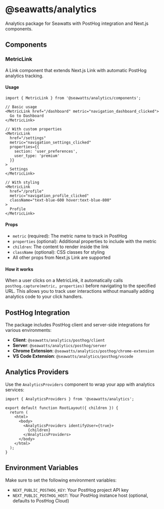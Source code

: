 # @seawatts/analytics

Analytics package for Seawatts with PostHog integration and Next.js components.

## Components

### MetricLink

A Link component that extends Next.js Link with automatic PostHog analytics tracking.

#### Usage

```tsx
import { MetricLink } from '@seawatts/analytics/components';

// Basic usage
<MetricLink href="/dashboard" metric="navigation_dashboard_clicked">
  Go to Dashboard
</MetricLink>

// With custom properties
<MetricLink
  href="/settings"
  metric="navigation_settings_clicked"
  properties={{
    section: 'user_preferences',
    user_type: 'premium'
  }}
>
  Settings
</MetricLink>

// With styling
<MetricLink
  href="/profile"
  metric="navigation_profile_clicked"
  className="text-blue-600 hover:text-blue-800"
>
  Profile
</MetricLink>
```

#### Props

- `metric` (required): The metric name to track in PostHog
- `properties` (optional): Additional properties to include with the metric
- `children`: The content to render inside the link
- `className` (optional): CSS classes for styling
- All other props from Next.js Link are supported

#### How it works

When a user clicks on a MetricLink, it automatically calls `posthog.capture(metric, properties)` before navigating to the specified URL. This allows you to track user interactions without manually adding analytics code to your click handlers.

## PostHog Integration

The package includes PostHog client and server-side integrations for various environments:

- **Client**: `@seawatts/analytics/posthog/client`
- **Server**: `@seawatts/analytics/posthog/server`
- **Chrome Extension**: `@seawatts/analytics/posthog/chrome-extension`
- **VS Code Extension**: `@seawatts/analytics/posthog/vscode`

## Analytics Providers

Use the `AnalyticsProviders` component to wrap your app with analytics services:

```tsx
import { AnalyticsProviders } from '@seawatts/analytics';

export default function RootLayout({ children }) {
  return (
    <html>
      <body>
        <AnalyticsProviders identifyUser={true}>
          {children}
        </AnalyticsProviders>
      </body>
    </html>
  );
}
```

## Environment Variables

Make sure to set the following environment variables:

- `NEXT_PUBLIC_POSTHOG_KEY`: Your PostHog project API key
- `NEXT_PUBLIC_POSTHOG_HOST`: Your PostHog instance host (optional, defaults to PostHog Cloud)
